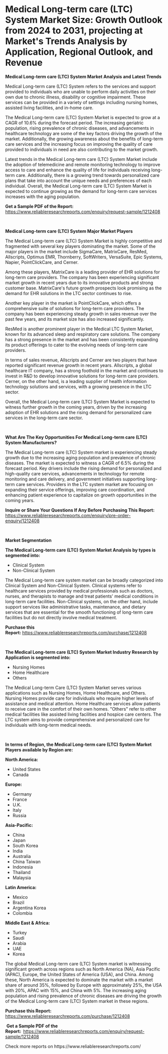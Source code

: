 <p><h1>Medical Long-term care (LTC) System Market Size: Growth Outlook from 2024 to 2031, projecting at Market's Trends Analysis by Application, Regional Outlook, and Revenue</h1></p><p><strong>Medical Long-term care (LTC) System Market Analysis and Latest Trends</strong></p>
<p><p>Medical Long-term care (LTC) System refers to the services and support provided to individuals who are unable to perform daily activities on their own due to chronic illness, disability or cognitive impairment. These services can be provided in a variety of settings including nursing homes, assisted living facilities, and in-home care.</p><p>The Medical Long-term care (LTC) System Market is expected to grow at a CAGR of 10.6% during the forecast period. The increasing geriatric population, rising prevalence of chronic diseases, and advancements in healthcare technology are some of the key factors driving the growth of the market. Additionally, the growing awareness about the benefits of long-term care services and the increasing focus on improving the quality of care provided to individuals in need are also contributing to the market growth.</p><p>Latest trends in the Medical Long-term care (LTC) System Market include the adoption of telemedicine and remote monitoring technology to improve access to care and enhance the quality of life for individuals receiving long-term care. Additionally, there is a growing trend towards personalized care plans that take into account the unique needs and preferences of each individual. Overall, the Medical Long-term care (LTC) System Market is expected to continue growing as the demand for long-term care services increases with the aging population.</p></p>
<p><strong>Get a Sample PDF of the Report:&nbsp;</strong> <a href="https://www.reliableresearchreports.com/enquiry/request-sample/1212408">https://www.reliableresearchreports.com/enquiry/request-sample/1212408</a></p>
<p>&nbsp;</p>
<p><strong>Medical Long-term care (LTC) System Major Market Players</strong></p>
<p><p>The Medical Long-term care (LTC) System Market is highly competitive and fragmented with several key players dominating the market. Some of the major players in the market include SigmaCare, MatrixCare, ResMed, Allscripts, Optimus EMR, Thornberry, SoftWriters, VersaSuite, Epic Systems, Napier, PointClickCare, and Cerner.</p><p>Among these players, MatrixCare is a leading provider of EHR solutions for long-term care providers. The company has been experiencing significant market growth in recent years due to its innovative products and strong customer base. MatrixCare's future growth prospects look promising as the demand for EHR solutions in the LTC sector continues to rise.</p><p>Another key player in the market is PointClickCare, which offers a comprehensive suite of solutions for long-term care providers. The company has been experiencing steady growth in sales revenue over the past few years, and its market size has also increased significantly.</p><p>ResMed is another prominent player in the Medical LTC System Market, known for its advanced sleep and respiratory care solutions. The company has a strong presence in the market and has been consistently expanding its product offerings to cater to the evolving needs of long-term care providers.</p><p>In terms of sales revenue, Allscripts and Cerner are two players that have reported significant revenue growth in recent years. Allscripts, a global healthcare IT company, has a strong foothold in the market and continues to invest in R&D to develop innovative solutions for long-term care providers. Cerner, on the other hand, is a leading supplier of health information technology solutions and services, with a growing presence in the LTC sector.</p><p>Overall, the Medical Long-term care (LTC) System Market is expected to witness further growth in the coming years, driven by the increasing adoption of EHR solutions and the rising demand for personalized care services in the long-term care sector.</p></p>
<p>&nbsp;</p>
<p><strong>What Are The Key Opportunities For Medical Long-term care (LTC) System Manufacturers?</strong></p>
<p><p>The Medical Long-term care (LTC) System market is experiencing steady growth due to the increasing aging population and prevalence of chronic diseases. The market is expected to witness a CAGR of 6.5% during the forecast period. Key drivers include the rising demand for personalized and high-quality care services, advancements in technology for remote monitoring and care delivery, and government initiatives supporting long-term care services. Providers in the LTC system market are focusing on expanding their service offerings, improving care coordination, and enhancing patient experience to capitalize on growth opportunities in the coming years.</p></p>
<p><strong>Inquire or Share Your Questions If Any Before Purchasing This Report:</strong> <a href="https://www.reliableresearchreports.com/enquiry/pre-order-enquiry/1212408">https://www.reliableresearchreports.com/enquiry/pre-order-enquiry/1212408</a></p>
<p>&nbsp;</p>
<p><strong>Market Segmentation</strong></p>
<p><strong>The Medical Long-term care (LTC) System Market Analysis by types is segmented into:</strong></p>
<p><ul><li>Clinical System</li><li>Non-Clinical System</li></ul></p>
<p><p>The Medical Long-term care system market can be broadly categorized into Clinical System and Non-Clinical System. Clinical systems refer to healthcare services provided by medical professionals such as doctors, nurses, and therapists to manage and treat patients' medical conditions in long-term care facilities. Non-Clinical systems, on the other hand, include support services like administrative tasks, maintenance, and dietary services that are essential for the smooth functioning of long-term care facilities but do not directly involve medical treatment.</p></p>
<p><strong>Purchase this Report:&nbsp;</strong><a href="https://www.reliableresearchreports.com/purchase/1212408">https://www.reliableresearchreports.com/purchase/1212408</a></p>
<p>&nbsp;</p>
<p><strong>The Medical Long-term care (LTC) System Market Industry Research by Application is segmented into:</strong></p>
<p><ul><li>Nursing Homes</li><li>Home Healthcare</li><li>Others</li></ul></p>
<p><p>The Medical Long-term Care (LTC) System Market serves various applications such as Nursing Homes, Home Healthcare, and Others. Nursing Homes provide care for individuals who require higher levels of assistance and medical attention. Home Healthcare services allow patients to receive care in the comfort of their own homes. "Others" refer to other medical facilities like assisted living facilities and hospice care centers. The LTC system aims to provide comprehensive and personalized care for individuals with long-term medical needs.</p></p>
<p>&nbsp;</p>
<p><strong>In terms of Region, the Medical Long-term care (LTC) System Market Players available by Region are:</strong></p>
<p>
    <p> <strong> North America: </strong>
        <ul>
            <li>United States</li>
            <li>Canada</li>
        </ul>
        </p> 
    <p> <strong> Europe: </strong>
        <ul>
            <li>Germany</li>
            <li>France</li>
            <li>U.K.</li>
            <li>Italy</li>
            <li>Russia</li>
        </ul>
        </p> 
    <p> <strong> Asia-Pacific: </strong>
        <ul>
            <li>China</li>
            <li>Japan</li>
            <li>South Korea</li>
            <li>India</li>
            <li>Australia</li>
            <li>China Taiwan</li>
            <li>Indonesia</li>
            <li>Thailand</li>
            <li>Malaysia</li>
        </ul>
        </p> 
    <p> <strong> Latin America: </strong>
        <ul>
            <li>Mexico</li>
            <li>Brazil</li>
            <li>Argentina Korea</li>
            <li>Colombia</li>
        </ul>
        </p> 
    <p> <strong> Middle East & Africa: </strong>
        <ul>
            <li>Turkey</li>
            <li>Saudi</li>
            <li>Arabia</li>
            <li>UAE</li>
            <li>Korea</li>
        </ul>
    </p>
    </p>
<p><p>The global Medical Long-term care (LTC) System market is witnessing significant growth across regions such as North America (NA), Asia Pacific (APAC), Europe, the United States of America (USA), and China. Among these, North America is expected to dominate the market with a market share of around 35%, followed by Europe with approximately 25%, the USA with 20%, APAC with 15%, and China with 5%. The increasing aging population and rising prevalence of chronic diseases are driving the growth of the Medical Long-term care (LTC) System market in these regions.</p></p>
<p><strong>Purchase this Report: </strong><a href="https://www.reliableresearchreports.com/purchase/1212408">https://www.reliableresearchreports.com/purchase/1212408</a></p>
<p>&nbsp;<strong>Get a Sample PDF of the Report:&nbsp;&nbsp;</strong><a href="https://www.reliableresearchreports.com/enquiry/request-sample/1212408">https://www.reliableresearchreports.com/enquiry/request-sample/1212408</a></p>
<p><strong></strong></p>
<p>Check more reports on https://www.reliableresearchreports.com/</p>